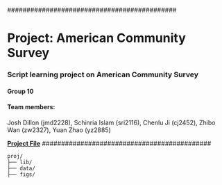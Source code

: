############################################
# Project: American Community Survey
### Script learning project on American Community Survey
#### Group 10
#### Team members: 
Josh Dillon (jmd2228), 
Schinria Islam (sri2116), 
Chenlu Ji (cj2452), 
Zhibo Wan (zw2327), 
Yuan Zhao (yz2885)

[**Project File**](Team10_Presentation.Rmd)
############################################


```
proj/
├── lib/
├── data/
├── figs/
```
